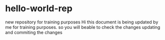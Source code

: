 # hello-world-rep
new repository for training purposes
Hi this document is being updated by me for training purposes.
so you will beable to check the changes
updating and commiting the changes 
